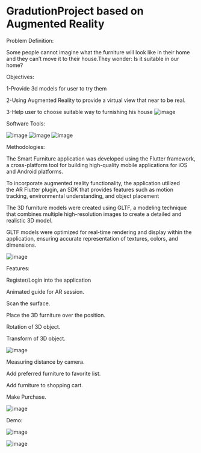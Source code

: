 # GradutionProject based on Augmented Reality


Problem Definition:

Some people cannot imagine what the furniture will look like in their home and they can’t move it to their house.They wonder: Is it suitable in our home?

Objectives:

1-Provide 3d models for user to try them

2-Using Augmented Reality to provide 
    a virtual view that near to be real.

3-Help user to choose suitable way to
    furnishing his house
![image](https://github.com/Zead-Fekry/SmartFurniture/assets/77162607/c221492e-bce9-4132-85d6-c473ef566943)

Software Tools:

![image](https://github.com/Zead-Fekry/SmartFurniture/assets/77162607/0c7edee4-6232-4d48-bf10-fd57373f610f)
![image](https://github.com/Zead-Fekry/SmartFurniture/assets/77162607/054b0d1e-9fac-456f-9e94-3634c925ac15)
![image](https://github.com/Zead-Fekry/SmartFurniture/assets/77162607/78ac5771-e3a7-4cd6-8b4d-866342da0022)

Methodologies:


The Smart Furniture application was developed using the Flutter framework, a cross-platform tool for building high-quality mobile applications for iOS and Android platforms.

To incorporate augmented reality functionality, the application utilized the AR Flutter plugin, an SDK that provides features such as motion tracking, environmental understanding, and object placement

The 3D furniture models were created using GLTF, a modeling technique that combines multiple high-resolution images to create a detailed and realistic 3D model.

GLTF models were optimized for real-time rendering and display within the application, ensuring accurate representation of textures, colors, and dimensions.

![image](https://github.com/Zead-Fekry/SmartFurniture/assets/77162607/a31d3520-3522-45df-bdd3-2650d6735780)

Features:

Register/Login into the application

Animated guide for AR session.

Scan the surface.

Place the 3D furniture over the position.

Rotation of 3D object.

Transform of 3D object.

![image](https://github.com/Zead-Fekry/SmartFurniture/assets/77162607/f77a49a2-dacf-42a9-8916-464e3f7d619c)

Measuring distance by camera.

Add preferred furniture to favorite list. 

Add furniture to shopping cart. 

Make Purchase. 

![image](https://github.com/Zead-Fekry/SmartFurniture/assets/77162607/722f0748-c803-4145-9a2f-fbd0c4f9e49b)

Demo:

![image](https://github.com/Zead-Fekry/SmartFurniture/assets/77162607/4de3216f-6bfc-4a9e-bb39-5c9326620865)

![image](https://github.com/Zead-Fekry/SmartFurniture/assets/77162607/0721741e-8e02-4a92-8feb-22ed49131b36)














        



